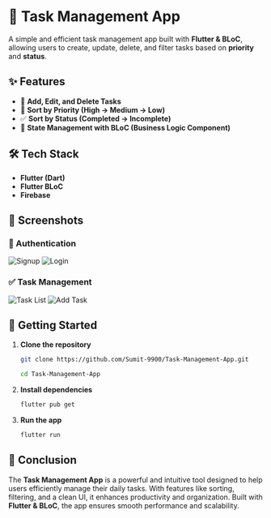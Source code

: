 # 📝 Task Management App

A simple and efficient task management app built with **Flutter & BLoC**, allowing users to create, update, delete, and filter tasks based on **priority** and **status**.

## ✨ Features
- 📌 **Add, Edit, and Delete Tasks**  
- 🔄 **Sort by Priority (High → Medium → Low)**  
- ✅ **Sort by Status (Completed → Incomplete)**  
- 🚀 **State Management with BLoC (Business Logic Component)**  

## 🛠️ Tech Stack
- **Flutter (Dart)**
- **Flutter BLoC**
- **Firebase**  

## 📸 Screenshots  

### 🔐 Authentication  
![Signup](assets/screenshots/signup.png) ![Login](assets/screenshots/login.png)  

### ✅ Task Management  
![Task List](assets/screenshots/task_list.png) ![Add Task](assets/screenshots/add_task.png)

## 🚀 Getting Started
1. **Clone the repository**  
   ```sh
   git clone https://github.com/Sumit-9900/Task-Management-App.git

   cd Task-Management-App
2. **Install dependencies**   
    ```sh
    flutter pub get
3. **Run the app**
    ```sh
    flutter run
## 🎯 Conclusion  
The **Task Management App** is a powerful and intuitive tool designed to help users efficiently manage their daily tasks. With features like sorting, filtering, and a clean UI, it enhances productivity and organization. Built with **Flutter & BLoC**, the app ensures smooth performance and scalability.  
